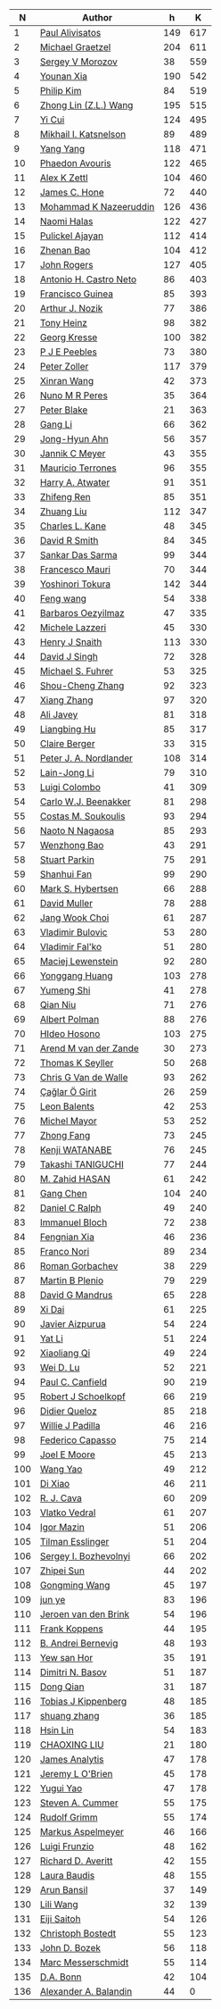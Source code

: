 | N | Author | h | K |
|---|--------|---|---|
| 1 | [Paul Alivisatos](https://publons.com/researcher/2342530/paul-alivisatos/) | 149 | 617 |
| 2 | [Michael Graetzel](https://publons.com/researcher/2773230/michael-graetzel/) | 204 | 611 |
| 3 | [Sergey V Morozov](https://publons.com/researcher/2517139/sergey-v-morozov/) | 38 | 559 |
| 4 | [Younan Xia](https://publons.com/researcher/2785247/younan-xia/) | 190 | 542 |
| 5 | [Philip Kim](https://publons.com/researcher/1380898/philip-kim/) | 84 | 519 |
| 6 | [Zhong Lin (Z.L.) Wang](https://publons.com/researcher/2789625/zhong-lin-zl-wang/) | 195 | 515 |
| 7 | [Yi Cui](https://publons.com/researcher/2595767/yi-cui/) | 124 | 495 |
| 8 | [Mikhail I. Katsnelson](https://publons.com/researcher/2738444/mikhail-i-katsnelson/) | 89 | 489 |
| 9 | [Yang Yang](https://publons.com/researcher/2818499/yang-yang/) | 118 | 471 |
| 10 | [Phaedon Avouris](http://bit.ly/2YB8JuJ) | 122 | 465 |
| 11 | [Alex K Zettl](https://publons.com/researcher/2208420/alex-k-zettl/) | 104 | 460 |
| 12 | [James C. Hone](https://publons.com/researcher/2789866/james-c-hone/) | 72 | 440 |
| 13 | [Mohammad K Nazeeruddin](https://publons.com/researcher/2890617/mohammad-k-nazeeruddin/) | 126 | 436 |
| 14 | [Naomi Halas](https://publons.com/researcher/1710430/naomi-halas/) | 122 | 427 |
| 15 | [Pulickel Ajayan](http://bit.ly/2ZmkAhq) | 112 | 414 |
| 16 | [Zhenan Bao](https://publons.com/researcher/1388542/zhenan-bao/) | 104 | 412 |
| 17 | [John Rogers](https://publons.com/researcher/2234617/john-rogers/) | 127 | 405 |
| 18 | [Antonio H. Castro Neto](https://publons.com/researcher/2552790/antonio-h-castro-neto/) | 86 | 403 |
| 19 | [Francisco Guinea](https://publons.com/researcher/2893072/francisco-guinea/) | 85 | 393 |
| 20 | [Arthur J. Nozik](https://publons.com/researcher/1572635/arthur-j-nozik/) | 77 | 386 |
| 21 | [Tony Heinz](https://publons.com/researcher/1744704/tony-heinz/) | 98 | 382 |
| 22 | [Georg Kresse](http://orcid.org/0000-0001-9102-4259) | 100 | 382 |
| 23 | [P J E Peebles](https://phy.princeton.edu/people/p-james-peebles) | 73 | 380 |
| 24 | [Peter Zoller](https://publons.com/researcher/2465652/peter-zoller/) | 117 | 379 |
| 25 | [Xinran Wang](https://publons.com/researcher/2833048/xinran-wang/) | 42 | 373 |
| 26 | [Nuno M R Peres](https://publons.com/researcher/2884095/nuno-m-r-peres/) | 35 | 364 |
| 27 | [Peter Blake](https://publons.com/researcher/2832922/peter-blake/) | 21 | 363 |
| 28 | [Gang Li](https://publons.com/researcher/1435966/gang-li/) | 66 | 362 |
| 29 | [Jong-Hyun Ahn](https://publons.com/researcher/2228321/jong-hyun-ahn/) | 56 | 357 |
| 30 | [Jannik C Meyer](https://publons.com/researcher/2705135/jannik-c-meyer/) | 43 | 355 |
| 31 | [Mauricio Terrones](https://publons.com/researcher/1334223/mauricio-terrones/) | 96 | 355 |
| 32 | [Harry A. Atwater](https://publons.com/researcher/2517449/harry-a-atwater/) | 91 | 351 |
| 33 | [Zhifeng Ren](https://publons.com/researcher/1639408/zhifeng-ren/) | 85 | 351 |
| 34 | [Zhuang Liu](https://publons.com/researcher/2766055/zhuang-liu/) | 112 | 347 |
| 35 | [Charles L. Kane](https://publons.com/researcher/2898282/charles-l-kane/) | 48 | 345 |
| 36 | [David R Smith](https://publons.com/researcher/2730444/david-r-smith/) | 84 | 345 |
| 37 | [Sankar Das Sarma](https://publons.com/researcher/2869805/sankar-das-sarma/) | 99 | 344 |
| 38 | [Francesco Mauri](https://publons.com/researcher/2685632/francesco-mauri/) | 70 | 344 |
| 39 | [Yoshinori Tokura](https://publons.com/researcher/2858324/yoshinori-tokura/) | 142 | 344 |
| 40 | [Feng wang](https://publons.com/researcher/2383468/feng-wang/) | 54 | 338 |
| 41 | [Barbaros Oezyilmaz](https://publons.com/researcher/2718522/barbaros-oezyilmaz/) | 47 | 335 |
| 42 | [Michele Lazzeri](https://publons.com/researcher/1641461/michele-lazzeri/) | 45 | 330 |
| 43 | [Henry J Snaith](https://publons.com/researcher/2318237/henry-j-snaith/) | 113 | 330 |
| 44 | [David J Singh](https://publons.com/researcher/2702688/david-j-singh/) | 72 | 328 |
| 45 | [Michael S. Fuhrer](https://publons.com/researcher/1540465/michael-s-fuhrer/) | 53 | 325 |
| 46 | [Shou-Cheng Zhang](https://publons.com/researcher/2843665/shou-cheng-zhang/) | 92 | 323 |
| 47 | [Xiang Zhang](https://publons.com/researcher/2779096/xiang-zhang/) | 97 | 320 |
| 48 | [Ali Javey](https://publons.com/researcher/2672110/ali-javey/) | 81 | 318 |
| 49 | [Liangbing Hu](https://publons.com/researcher/2580423/liangbing-hu/) | 85 | 317 |
| 50 | [Claire Berger](https://www.physics.gatech.edu/user/claire-berger) | 33 | 315 |
| 51 | [Peter J. A. Nordlander](https://publons.com/researcher/2896737/peter-j-a-nordlander/) | 108 | 314 |
| 52 | [Lain-Jong Li](https://publons.com/researcher/2794607/lain-jong-li/) | 79 | 310 |
| 53 | [Luigi Colombo](https://publons.com/researcher/1602362/luigi-colombo/) | 41 | 309 |
| 54 | [Carlo W.J. Beenakker](https://publons.com/researcher/2885743/carlo-wj-beenakker/) | 81 | 298 |
| 55 | [Costas M. Soukoulis](https://publons.com/researcher/2894509/costas-m-soukoulis/) | 93 | 294 |
| 56 | [Naoto N Nagaosa](https://publons.com/researcher/2713943/naoto-n-nagaosa/) | 85 | 293 |
| 57 | [Wenzhong Bao](https://publons.com/researcher/1404245/wenzhong-bao/) | 43 | 291 |
| 58 | [Stuart Parkin](https://publons.com/researcher/1511176/stuart-parkin/) | 75 | 291 |
| 59 | [Shanhui Fan](https://publons.com/researcher/2753567/shanhui-fan/) | 99 | 290 |
| 60 | [Mark S. Hybertsen](http://orcid.org/0000-0003-3596-9754) | 66 | 288 |
| 61 | [David Muller](https://publons.com/researcher/1663933/david-muller/) | 78 | 288 |
| 62 | [Jang Wook Choi](https://publons.com/researcher/1431810/jang-wook-choi/) | 61 | 287 |
| 63 | [Vladimir Bulovic](https://onelab.mit.edu/people) | 53 | 280 |
| 64 | [Vladimir Fal'ko](http://orcid.org/0000-0003-0828-0310) | 51 | 280 |
| 65 | [Maciej Lewenstein](https://publons.com/researcher/1347157/maciej-lewenstein/) | 92 | 280 |
| 66 | [Yonggang Huang](https://publons.com/researcher/2866086/yonggang-huang/) | 103 | 278 |
| 67 | [Yumeng Shi](https://publons.com/researcher/1640912/yumeng-shi/) | 41 | 278 |
| 68 | [Qian Niu](https://publons.com/researcher/2631592/qian-niu/) | 71 | 276 |
| 69 | [Albert Polman](https://publons.com/researcher/2797751/albert-polman/) | 88 | 276 |
| 70 | [HIdeo Hosono](https://publons.com/researcher/1639106/hideo-hosono/) | 103 | 275 |
| 71 | [Arend M van der Zande](https://publons.com/researcher/2306966/arend-m-van-der-zande/) | 30 | 273 |
| 72 | [Thomas K Seyller](https://publons.com/researcher/2777839/thomas-k-seyller/) | 50 | 268 |
| 73 | [Chris G Van de Walle](https://publons.com/researcher/2759444/chris-g-van-de-walle/) | 93 | 262 |
| 74 | [Çağlar Ö Girit](https://publons.com/researcher/2547932/caglar-o-girit/) | 26 | 259 |
| 75 | [Leon Balents](http://bit.ly/2OzIRzP) | 42 | 253 |
| 76 | [Michel Mayor](https://www.iau.org/administration/membership/individual/2072/) | 53 | 252 |
| 77 | [Zhong Fang](https://publons.com/researcher/2853649/zhong-fang/) | 73 | 245 |
| 78 | [Kenji WATANABE](https://publons.com/researcher/2767349/kenji-watanabe/) | 76 | 245 |
| 79 | [Takashi TANIGUCHI](https://publons.com/researcher/2767445/takashi-taniguchi/) | 77 | 244 |
| 80 | [M. Zahid HASAN](https://publons.com/researcher/2735069/m-zahid-hasan/) | 61 | 242 |
| 81 | [Gang Chen](https://publons.com/researcher/2504319/gang-chen/) | 104 | 240 |
| 82 | [Daniel C Ralph](https://publons.com/researcher/2822696/daniel-c-ralph/) | 49 | 240 |
| 83 | [Immanuel Bloch](https://publons.com/researcher/2822764/immanuel-bloch/) | 72 | 238 |
| 84 | [Fengnian Xia](https://publons.com/researcher/2340060/fengnian-xia/) | 46 | 236 |
| 85 | [Franco Nori](https://publons.com/researcher/1298366/franco-nori/) | 89 | 234 |
| 86 | [Roman Gorbachev](https://publons.com/researcher/2622598/roman-gorbachev/) | 38 | 229 |
| 87 | [Martin B Plenio](https://publons.com/researcher/2617945/martin-b-plenio/) | 79 | 229 |
| 88 | [David G Mandrus](https://publons.com/researcher/2517211/david-g-mandrus/) | 65 | 228 |
| 89 | [Xi Dai](https://publons.com/researcher/1738226/xi-dai/) | 61 | 225 |
| 90 | [Javier Aizpurua](https://publons.com/researcher/1331876/javier-aizpurua/) | 54 | 224 |
| 91 | [Yat Li](https://publons.com/researcher/1332247/yat-li/) | 51 | 224 |
| 92 | [Xiaoliang Qi](https://publons.com/researcher/2825099/xiaoliang-qi/) | 49 | 224 |
| 93 | [Wei D. Lu](https://publons.com/researcher/2785340/wei-d-lu/) | 52 | 221 |
| 94 | [Paul C. Canfield](https://publons.com/researcher/2517565/paul-c-canfield/) | 90 | 219 |
| 95 | [Robert J Schoelkopf](https://publons.com/researcher/2690819/robert-j-schoelkopf/) | 66 | 219 |
| 96 | [Didier Queloz](https://www.astro.phy.cam.ac.uk/directory/prof-didier-queloz) | 85 | 218 |
| 97 | [Willie J Padilla](https://publons.com/researcher/2892983/willie-j-padilla/) | 46 | 216 |
| 98 | [Federico Capasso](https://www.seas.harvard.edu/directory/capasso) | 75 | 214 |
| 99 | [Joel E Moore](https://publons.com/researcher/2208388/joel-e-moore/) | 45 | 213 |
| 100 | [Wang Yao](https://publons.com/researcher/2883431/wang-yao/) | 49 | 212 |
| 101 | [Di Xiao](https://publons.com/researcher/1738511/di-xiao/) | 46 | 211 |
| 102 | [R. J. Cava](https://chemistry.princeton.edu/faculty) | 60 | 209 |
| 103 | [Vlatko Vedral](https://publons.com/researcher/2234201/vlatko-vedral/) | 61 | 207 |
| 104 | [Igor Mazin](https://publons.com/researcher/1599347/igor-mazin/) | 51 | 206 |
| 105 | [Tilman Esslinger](https://publons.com/researcher/2221068/tilman-esslinger/) | 51 | 204 |
| 106 | [Sergey I. Bozhevolnyi](https://publons.com/researcher/2784485/sergey-i-bozhevolnyi/) | 66 | 202 |
| 107 | [Zhipei Sun](https://publons.com/researcher/1747350/zhipei-sun/) | 44 | 202 |
| 108 | [Gongming Wang](https://publons.com/researcher/2746022/gongming-wang/) | 45 | 197 |
| 109 | [jun ye](https://publons.com/researcher/1643440/jun-ye/) | 83 | 196 |
| 110 | [Jeroen van den Brink](https://publons.com/researcher/2787570/jeroen-van-den-brink/) | 54 | 196 |
| 111 | [Frank Koppens](http://orcid.org/0000-0001-9764-6120) | 44 | 195 |
| 112 | [B. Andrei Bernevig](https://phy.princeton.edu/people/bogdan-bernevig) | 48 | 193 |
| 113 | [Yew san Hor](https://publons.com/researcher/2026717/yew-san-hor/) | 35 | 191 |
| 114 | [Dimitri N. Basov](https://infrared.cni.columbia.edu/basov/) | 51 | 187 |
| 115 | [Dong Qian](https://publons.com/researcher/2341493/dong-qian/) | 31 | 187 |
| 116 | [Tobias J Kippenberg](https://publons.com/researcher/2673513/tobias-j-kippenberg/) | 48 | 185 |
| 117 | [shuang zhang](https://publons.com/researcher/2772929/shuang-zhang/) | 36 | 185 |
| 118 | [Hsin Lin](https://publons.com/researcher/2719450/hsin-lin/) | 54 | 183 |
| 119 | [CHAOXING LIU](https://publons.com/researcher/2672840/chaoxing-liu/) | 21 | 180 |
| 120 | [James Analytis](http://bit.ly/2ZiGemZ) | 47 | 178 |
| 121 | [Jeremy L O'Brien](https://publons.com/researcher/2893734/jeremy-l-obrien/) | 45 | 178 |
| 122 | [Yugui Yao](https://publons.com/researcher/1641653/yugui-yao/) | 47 | 178 |
| 123 | [Steven A. Cummer](https://publons.com/researcher/2893882/steven-a-cummer/) | 55 | 175 |
| 124 | [Rudolf Grimm](https://publons.com/researcher/2854685/rudolf-grimm/) | 55 | 174 |
| 125 | [Markus Aspelmeyer](https://publons.com/researcher/2153264/markus-aspelmeyer/) | 46 | 166 |
| 126 | [Luigi Frunzio](http://orcid.org/0000-0002-0272-5481) | 48 | 162 |
| 127 | [Richard D. Averitt](https://scholar.google.com/citations?user=FdXKTjsAAAAJ&hl=en&oi=ao) | 42 | 155 |
| 128 | [Laura Baudis](http://orcid.org/0000-0003-4710-1768) | 48 | 155 |
| 129 | [Arun Bansil](http://bit.ly/2KkTDEF) | 37 | 149 |
| 130 | [Lili Wang](https://publons.com/researcher/2556520/lili-wang/) | 32 | 139 |
| 131 | [Eiji Saitoh](https://publons.com/researcher/2805668/eiji-saitoh/) | 54 | 126 |
| 132 | [Christoph Bostedt](http://bit.ly/2YmFX5K) | 55 | 123 |
| 133 | [John D. Bozek](https://publons.com/researcher/2832361/john-d-bozek/) | 56 | 118 |
| 134 | [Marc Messerschmidt](https://publons.com/researcher/1688811/marc-messerschmidt/) | 55 | 114 |
| 135 | [D.A. Bonn](https://www.phas.ubc.ca/users/douglas-bonn) | 42 | 104 |
| 136 | [Alexander A. Balandin](https://publons.com/researcher/2777132/alexander-a-balandin/) | 44 | 0 |
